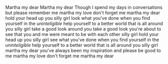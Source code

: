 Martha my dear
Martha my dear
Though I spend my days in conversations
but please remember me
martha my love don't forget me
martha my dear
hold your head up you silly girl
look what you've done
when you find yourself in the *uninteligible*
help yourself to a better world that is all around you
silly girl
take a good look around you
take a good look
you're about to see that you and me
were meant to be with each other
silly girl
hold your head up you silly girl
see what you've done
when you find yourself in the *uninteligible*
help yourself to a better world that is all around you
silly girl
martha my dear you've always been my inspiration
and please be good to me
martha my love don't forget me
martha my dear
